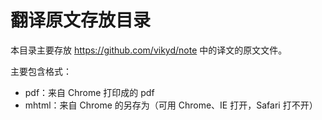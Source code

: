 # 翻译原文存放目录

本目录主要存放 https://github.com/vikyd/note 中的译文的原文文件。

主要包含格式：

- pdf：来自 Chrome 打印成的 pdf
- mhtml：来自 Chrome 的另存为（可用 Chrome、IE 打开，Safari 打不开）
